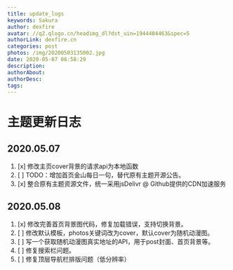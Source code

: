 ```yaml
---
title: update_logs
keywords: Sakura
author: dexfire
avatar: //q2.qlogo.cn/headimg_dl?dst_uin=1944404463&spec=5
authorLink: dexfire.cn
categories: post
photos: /img/20200503135002.jpg
date: 2020-05-07 06:58:29
description:
authorAbout:
authorDesc:
tags:
---
```


# 主题更新日志

## 2020.05.07
1. [x] 修改主页cover背景的请求api为本地函数
2. [ ] TODO：增加首页金山每日一句，替代原有主题开源公告。
3. [x] 整合原有主题资源文件，统一采用jsDelivr @ Github提供的CDN加速服务

## 2020.05.08
1. [x] 修改完善首页背景图代码，修复加载错误，支持切换背景。
2. [ ] 修改默认模板，photos关键词改为cover，默认cover为随机动漫图。
3. [ ] 写一个获取随机动漫图真实地址的API，用于post封面、首页背景等。
4. [ ] 修复搜索栏问题。
5. [ ] 修复顶层导航栏排版问题（低分辨率）